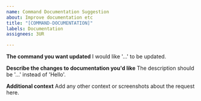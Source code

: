 ```yaml
---
name: Command Documentation Suggestion
about: Improve documentation etc
title: "[COMMAND-DOCUMENTATION]"
labels: Documentation
assignees: 3UR

---
```


**The command you want updated**
I would like '...' to be updated.

**Describe the changes to documentation you'd like**
The description should be '...' instead of 'Hello'.

**Additional context**
Add any other context or screenshots about the request here.
